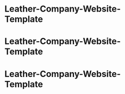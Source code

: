 # Leather-Company-Website-Template
# Leather-Company-Website-Template
# Leather-Company-Website-Template
